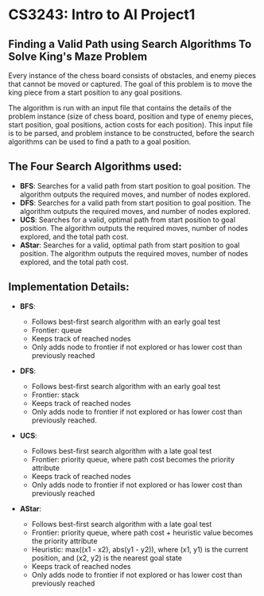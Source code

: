 # CS3243: Intro to AI Project1

## Finding a Valid Path using Search Algorithms To Solve King's Maze Problem

Every instance of the chess board consists of obstacles, and enemy pieces that cannot be moved or captured. The goal of this problem is to move the king piece from a start position to any goal positions.  

The algorithm is run with an input file that contains the details of the problem instance (size of chess board, position and type of enemy pieces, start position, goal positions, action costs for each position). This input file is to be parsed, and problem instance to be constructed, before the search algorithms can be used to find a path to a goal position.

## The Four Search Algorithms used:
- **BFS**: Searches for a valid path from start position to goal position. The algorithm outputs the required moves, and number of nodes explored.
- **DFS**: Searches for a valid path from start position to goal position. The algorithm outputs the required moves, and number of nodes explored.
- **UCS**: Searches for a valid, optimal path from start position to goal position. The algorithm outputs the required moves, number of nodes explored, and the total path cost.
- **AStar**: Searches for a valid, optimal path from start position to goal position. The algorithm outputs the required moves, number of nodes explored, and the total path cost.

## Implementation Details:
- **BFS**:  
    - Follows best-first search algorithm with an early goal test
    - Frontier: queue
    - Keeps track of reached nodes
    - Only adds node to frontier if not explored or has lower cost than previously reached  

- **DFS**: 
    - Follows best-first search algorithm with an early goal test
    - Frontier: stack
    - Keeps track of reached nodes
    - Only adds node to frontier if not explored or has lower cost than previously reached.  

- **UCS**: 
    - Follows best-first search algorithm with a late goal test
    - Frontier: priority queue, where path cost becomes the priority attribute
    - Keeps track of reached nodes
    - Only adds node to frontier if not explored or has lower cost than previously reached 

- **AStar**: 
    - Follows best-first search algorithm with a late goal test
    - Frontier: priority queue, where path cost + heuristic value becomes the priority attribute
    - Heuristic: max((x1 - x2), abs(y1 - y2)), where (x1, y1) is the current position, and (x2, y2) is the nearest goal state
    - Keeps track of reached nodes
    - Only adds node to frontier if not explored or has lower cost than previously reached